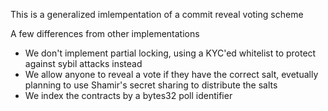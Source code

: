 This is a generalized imlempentation of a commit reveal voting scheme

A few differences from other implementations
- We don't implement partial locking, using a KYC'ed whitelist to protect against sybil attacks instead
- We allow anyone to reveal a vote if they have the correct salt, evetually planning to use Shamir's secret sharing to distribute the salts
- We index the contracts by a bytes32 poll identifier
